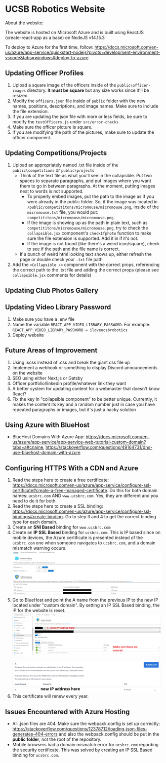 # UCSB Robotics Website

About the website:

The website is hosted on Microsoft Azure and is built using ReactJS (create-react-app as a base) on NodeJS v14.15.3

To deploy to Azure for the first time, follow: https://docs.microsoft.com/en-us/azure/app-service/quickstart-nodejs?pivots=development-environment-vscode&tabs=windows#deploy-to-azure

## Updating Officer Profiles
1. Upload a square image of the officers inside of the `public\officer-images` directory. **It must be square** but any size works since it'll be resized. 
2. Modify the `officers.json` file inside of `public` folder with the new names, positions, descriptions, and image names. Make sure to include the file extension.
3. If you are updating the json file with more or less fields, be sure to modify the `testOfficers.js` under `src/error-checks`
4. Make sure the officer picture is square.
5. If you are modifying the path of the pictures, make sure to update the officer component.

## Updating Competitions/Projects
1. Upload an appropriately named .txt file inside of the `public\competitions` or `public\projects`
    * Think of the text file as what you'll see in the collapsible. Put two spaces to separate paragraphs, and put images where you want them to go in between paragraphs. At the moment, putting images next to words is not supported.
        * To properly embed images, put the path to the image as if you were already in the public folder. So, if the image was located in `/public/competititons/micromouse/micromouse.png`, inside of the `micromouse.txt` file, you would put: `competititons/micromouse/micromouse.png`.
        * If the image is showing up as the path in plain text, such as `competititons/micromouse/micromouse.png`, try to check the `collapsible.jsx` component's `checkIfphoto` function to make sure the file extension is supported. Add it in if it's not.
        * If the image is not found (like there's a weird icon/square), check to see if the path and the file name is correct.
    * If a bunch of weird html looking text shows up, either refresh the page or double check your `.txt` file path
2. Add the `<Collapsible />` component with the correct props, referencing the correct path to the .txt file and adding the correct props (please see `collapsible.jsx` comments for details) 

## Updating Club Photos Gallery


## Updating Video Library Password
1. Make sure you have a .env file
2. Name the variable `REACT_APP_VIDEO_LIBRARY_PASSWORD`. For example: `REACT_APP_VIDEO_LIBRARY_PASSWORD = iloveucsbrobotics`
3. Deploy website

## Future Areas of Improvement
1. Using .scss instead of .css and break the giant css file up
2. Implement a webhook or something to display Discord announcements on the website
3. SEO using either Next.js or Gatsby
4. Officer portfolio/linkedin profile/whatever link they want
5. A better system for updating content for a webmaster that doesn't know React?
6. Fix the key in "collapsible component" to be better unique. Currently, it makes the content its key and a random number just in case you have repeated paragraphs or images, but it's just a hacky solution

## Using Azure with BlueHost
* BlueHost Domains With Azure App: https://docs.microsoft.com/en-us/azure/app-service/app-service-web-tutorial-custom-domain?tabs=a#cname, https://stackoverflow.com/questions/49164731/dns-use-bluehost-domain-with-azure

## Configuring HTTPS With a CDN and Azure
1. Read the steps here to create a free certificate: https://docs.microsoft.com/en-us/azure/app-service/configure-ssl-certificate#create-a-free-managed-certificate. Do this for both domain names: `ucsbrc.com` AND `www.ucsbrc.com`. Yes, they are different and you need to do it for both.
2. Read the steps here to create a SSL binding: https://docs.microsoft.com/en-us/azure/app-service/configure-ssl-bindings#create-binding. Go to step 3 and 4 to get the correct binding type for each domain.
3. Create an **SNI Based** binding for `www.ucsbrc.com`
4. Create an **IP SSL Based** binding for `ucsbrc.com`. This is IP based since on mobile devices, the Azure certificate is presented instead of the `ucsbrc.com` one when someone navigates to `ucsbrc.com`, and a domain mismatch warning occurs.
![Picture of bindings](https://github.com/UCSBVexRobotics/RoboticsWebsite/blob/main/README_images/completed_bindings.PNG?raw=true)
5. Go to BlueHost and point the A name from the previous IP to the new IP located under "custom domain". By setting an IP SSL Based binding, the IP for the website is reset.
![Picture of Azure Domain Page](https://github.com/UCSBVexRobotics/RoboticsWebsite/blob/main/README_images/domain_page.PNG?raw=true)
&nbsp;
![Picture of BlueHost A Name](https://github.com/UCSBVexRobotics/RoboticsWebsite/blob/main/README_images/bluehost_a.png?raw=true)
6. This certificate will renew every year.

## Issues Encountered with Azure Hosting
* All .json files are 404. Make sure the webpack.config is set up correctly: https://stackoverflow.com/questions/12378712/loading-json-files-generates-404-errors and also the webpack.config should be put in the **public folder**, not the root of the repository.
* Mobile browsers had a domain mismatch error for `ucsbrc.com` regarding the security certificate. This was solved by creating an IP SSL Based binding for `ucsbrc.com`.